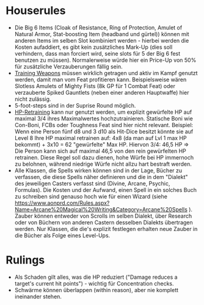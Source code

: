 # Houserules
- Die Big 6 Items (Cloak of Resistance, Ring of Protection, Amulet of Natural Armor, Stat-boosting Item (headband und gürtel)) können mit anderen Items im selben Slot kombiniert werden - hierbei werden die Kosten aufaddiert, es gibt kein zusätzliches Mark-Up (dies soll verhindern, dass man forciert wird, seine slots für 5 der Big 6 fest benutzen zu müssen). Normalerweise würde hier ein Price-Up von 50% für zusätzliche Verzauberungen fällig sein. 
- [Training Weapons](https://www.aonprd.com/MagicWeaponsDisplay.aspx?ItemName=Training) müssen wirklich getragen und aktiv im Kampf genutzt werden, damit man vom Feat profitieren kann. Beispielsweise wären Slotless Amulets of Mighty Fists (8k GP für 1 Combat Feat) oder verzauberte Spiked Gauntlets (neben einer anderen Hauptwaffe) hier nicht zulässig. 
- 5-foot-steps sind in der Suprise Round möglich. 
- [HP-Retraining](https://www.d20pfsrd.com/basics-ability-scores/more-character-options/retraining/#Hit_Points) kann nur genutzt werden, um explizit gewürfelte HP auf maximal 3/4 ihres Maximalwertes hochzutrainieren. Statische Boni wie Con-Boni, FCBs oder Toughness Feat sind hier nicht relevant. 
Beispiel: Wenn eine Person fünf d8 und 3 d10 als Hit-Dice besitzt könnte sie auf Level 8 Ihre HP maximal retrainen auf: 4x8 (da man auf Lvl 1 max HP bekommt) + 3x10 = 62 "gewürfelte" Max HP. Hiervon 3/4: 46,5 HP => Die Person kann sich auf maximal 46,5 von den rein gewürfelten HP retrainen. 
Diese Regel soll dazu dienen, hohe Würfe bei HP immernoch zu belohnen, während niedrige Würfe nicht allzu hart bestraft werden. 
- Alle Klassen, die Spells wirken können sind in der Lage, Bücher zu verfassen, die diese Spells näher definieren und die in dem "Dialekt" des jeweiligen Casters verfasst sind (Divine, Arcane, Psychic, Formulas). Die Kosten und der Aufwand, einen Spell in ein solches Buch zu schreiben sind genauso hoch wie für einen Wizard (siehe https://www.aonprd.com/Rules.aspx?Name=Arcane%20Magical%20Writing&Category=Arcane%20Spells ).  Zauber können entweder von Scrolls im selben Dialekt, über Research oder von Büchern von anderen Castern desselben Dialekts übertragen werden. Nur Klassen, die die's explizit festlegen erhalten neue Zauber in die Bücher als Folge eines Level-Ups.
# Rulings
- Als Schaden gilt alles, was die HP reduziert ("Damage reduces a target's current hit points") - wichtig für Concentration checks. 
- Schwärme können überlappen (within reason), aber nie komplett ineinander stehen. 
